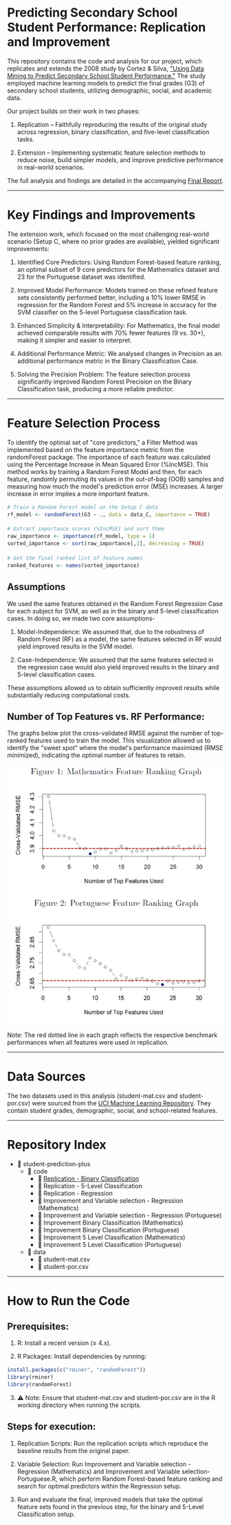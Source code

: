 # Predicting Secondary School Student Performance: Replication and Improvement
This repository contains the code and analysis for our project, which replicates and extends the 2008 study by Cortez & Silva, ["Using Data Mining to Predict Secondary School Student Performance."](https://www.researchgate.net/publication/228780408_Using_data_mining_to_predict_secondary_school_student_performance) The study employed machine learning models to predict the final grades (G3) of secondary school students, utilizing demographic, social, and academic data.

Our project builds on their work in two phases:

1. Replication – Faithfully reproducing the results of the original study across regression, binary classification, and five-level classification tasks.

2. Extension – Implementing systematic feature selection methods to reduce noise, build simpler models, and improve predictive performance in real-world scenarios.

The full analysis and findings are detailed in the accompanying [Final Report](Final_Report.pdf).


-------------------------------------------------------------------------------------------------------

# Key Findings and Improvements
The extension work, which focused on the most challenging real-world scenario (Setup C, where no prior grades are available), yielded significant improvements:

1. Identified Core Predictors: Using Random Forest-based feature ranking, an optimal subset of 9 core predictors for the Mathematics dataset and 23 for the Portuguese dataset was identified.
   
2. Improved Model Performance: Models trained on these refined feature sets consistently performed better, including a 10% lower RMSE in regression for the Random Forest and 5% increase in accuracy for the SVM classifier on the 5-level Portuguese classification task.
   
3. Enhanced Simplicity & Interpretability: For Mathematics, the final model achieved comparable results with 70% fewer features (9 vs. 30+), making it simpler and easier to interpret.

4. Additional Performance Metric: We analysed changes in Precision as an additional performance metric in the Binary Classification Case.
   
6. Solving the Precision Problem: The feature selection process significantly improved Random Forest Precision on the Binary Classification task, producing a more reliable predictor.

-------------------------------------------------------------------------------------------------------------------------------------------

# Feature Selection Process

To identify the optimal set of "core predictors," a Filter Method was implemented based on the feature importance metric from the randomForest package. The importance of each feature was calculated using the Percentage Increase in Mean Squared Error (%IncMSE). This method works by training a Random Forest Model and then, for each feature, randomly permuting its values in the out-of-bag (OOB) samples and measuring how much the model's prediction error (MSE) increases. A larger increase in error implies a more important feature.

```r
# Train a Random Forest model on the Setup C data
rf_model <- randomForest(G3 ~ ., data = data_C, importance = TRUE)

# Extract importance scores (%IncMSE) and sort them
raw_importance <- importance(rf_model, type = 1)
sorted_importance <- sort(raw_importance[,1], decreasing = TRUE)

# Get the final ranked list of feature names
ranked_features <- names(sorted_importance)

```

## Assumptions

We used the same features obtained in the Random Forest Regression Case for each subject for SVM, as well as in the binary and 5-level classification cases. In doing so, we made two core assumptions-

1. Model-Independence: We assumed that, due to the robustness of Random Forest (RF) as a model, the same features selected in RF would yield improved results in the SVM model.

2. Case-Independence: We assumed that the same features selected in the regression case would also yield improved results in the binary and 5-level classification cases.

These assumptions allowed us to obtain sufficiently improved results while substantially reducing computational costs. 

## Number of Top Features vs. RF Performance:

The graphs below plot the cross-validated RMSE against the number of top-ranked features used to train the model. This visualization allowed us to identify the "sweet spot" where the model's performance maximized (RMSE minimized), indicating the optimal number of features to retain.

![Top Features vs. RF Performance Graph](top_features_graph.png)

Note: The red dotted line in each graph reflects the respective benchmark performances when all features were used in replication.

----------------------------------------------------------------------------------------------------------------------------------

# Data Sources

The two datasets used in this analysis (student-mat.csv and student-por.csv) were sourced from the [UCI Machine Learning Repository](https://archive.ics.uci.edu/dataset/320/student+performance). They contain student grades, demographic, social, and school-related features.

-----------------------------------------------------------------------------------------------------------------------------------

# Repository Index

- 📂 student-prediction-plus
  - 📂 code
    - 📄 [Replication - Binary Classification](code/Replication_Binary_Classification.R)
    - 📄 Replication - 5-Level Classification
    - 📄 Replication - Regression
    - 📄 Improvement and Variable selection - Regression (Mathematics)
    - 📄 Improvement and Variable selection - Regression (Portuguese)
    - 📄 Improvement Binary Classification (Mathematics)
    - 📄 Improvement Binary Classification (Portuguese)
    - 📄 Improvement 5 Level Classification (Mathematics)
    - 📄 Improvement 5 Level Classification (Portuguese)
  - 📂 data
    - 📄 student-mat.csv
    - 📄 student-por.csv
   
--------------------------------------------------------------------------------------------------------------------------------------------

# How to Run the Code

## Prerequisites:

1. R: Install a recent version (≥ 4.x).

2. R Packages: Install dependencies by running:

```r
install.packages(c("rminer", "randomForest"))
library(rminer)
library(randomForest)

```
3. ⚠ Note: Ensure that student-mat.csv and student-por.csv are in the R working directory when running the scripts.

## Steps for execution:

1. Replication Scripts: Run the replication scripts which reproduce the baseline results from the original paper.

2. Variable Selection: Run Improvement and Variable selection - Regression (Mathematics) and Improvement and Variable selection- Portuguese.R, which perform Random Forest-based feature ranking and search for optimal predictors within the Regression setup.

3. Run and evaluate the final, improved models that take the optimal feature sets found in the previous step, for the binary and 5-Level Classification setup.


      



